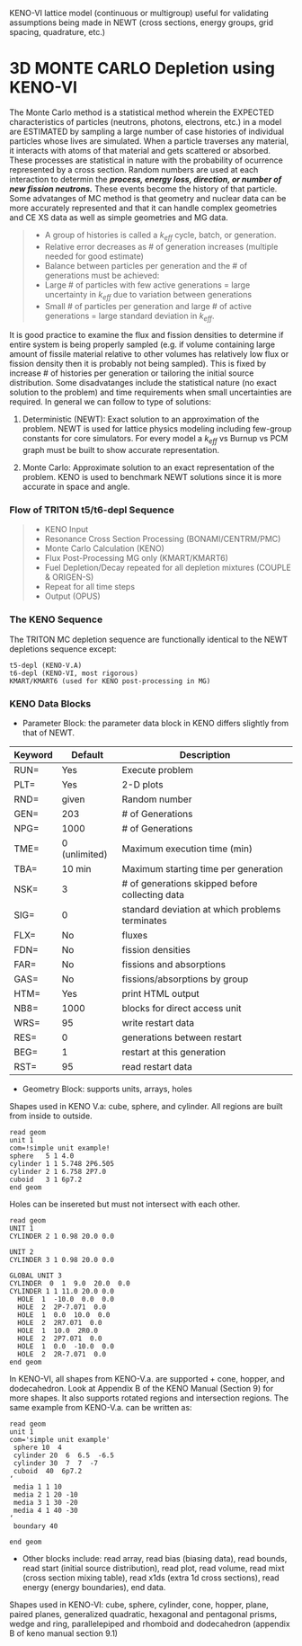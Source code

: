 KENO-VI lattice model (continuous or multigroup) useful for validating assumptions being made in NEWT (cross sections, energy groups, grid spacing, quadrature, etc.)

# 3D MONTE CARLO Depletion using KENO-VI

The Monte Carlo method is a statistical method wherein the EXPECTED characteristics of particles (neutrons, photons, electrons, etc.) in a model are ESTIMATED by sampling a large number of case histories of individual particles whose lives are simulated. When a particle traverses any material, it interacts with atoms of that material and gets scattered or absorbed. These processes are statistical in nature with the probability of ocurrence represented by a cross section. Random numbers are used at each interaction to determin the ***process, energy loss, direction, or number of new fission neutrons.*** These events become the history of that particle. Some advatanges of MC method is that geometry and nuclear data can be more accurately represented and that it can handle complex geometries and CE XS data as well as simple geometries and MG data.

>- A group of histories is called a $k_{eff}$ cycle, batch, or generation.
>- Relative error decreases as # of generation increases (multiple needed for good estimate)
>- Balance between particles per generation and the # of generations must be achieved:
>  - Large # of particles with few active generations = large uncertainty in $k_{eff}$ due to variation between generations
>  - Small # of particles per generation and large # of active generations = large standard deviation in $k_{eff}$.

It is good practice to examine the flux and fission densities to determine if entire system is being properly sampled (e.g. if volume containing large amount of fissile material relative to other volumes has relatively low flux or fission density then it is probably not being sampled). This is fixed by increase # of histories per generation or tailoring the initial source distribution. Some disadvatanges include the statistical nature (no exact solution to the problem) and time requirements when small uncertainties are required. In general we can follow to type of solutions:

1) Deterministic (NEWT): Exact solution to an approximation of the problem. NEWT is used for lattice physics modeling including few-group constants for core simulators. For every model a $k_{eff}$ vs Burnup vs PCM graph must be built to show accurate representation. 

2) Monte Carlo: Approximate solution to an exact representation of the problem. KENO is used to benchmark NEWT solutions since it is more accurate in space and angle.

### Flow of TRITON t5/t6-depl Sequence

>- KENO Input
>- Resonance Cross Section Processing (BONAMI/CENTRM/PMC)
>- Monte Carlo Calculation (KENO)
>- Flux Post-Processing MG only (KMART/KMART6)
>- Fuel Depletion/Decay repeated for all depletion mixtures (COUPLE & ORIGEN-S)
>- Repeat for all time steps
>- Output (OPUS)


### The KENO Sequence

The TRITON MC depletion sequence are functionally identical to the NEWT depletions sequence except:

```
t5-depl (KENO-V.A)
t6-depl (KENO-VI, most rigorous)
KMART/KMART6 (used for KENO post-processing in MG)
```


### KENO Data Blocks

- Parameter Block: the parameter data block in KENO differs slightly from that of NEWT.

| Keyword | Default | Description |
| ------- | ------- | ----------- |
| RUN= | Yes | Execute problem |
| PLT= | Yes | 2-D plots |
| RND= | given | Random number |
| GEN= | 203   | # of Generations |
| NPG= | 1000  | # of Generations |
| TME= | 0 (unlimited) | Maximum execution time (min) |
| TBA= | 10 min | Maximum starting time per generation |
| NSK= | 3 | # of generations skipped before collecting data |
| SIG= | 0 | standard deviation at which problems terminates |
| FLX= | No | fluxes |
| FDN= | No | fission densities |
| FAR= | No | fissions and absorptions |
| GAS= | No | fissions/absorptions by group |
| HTM= | Yes | print HTML output |
| NB8= | 1000 | blocks for direct access unit |
| WRS= | 95 | write restart data |
| RES= | 0 | generations between restart |
| BEG= | 1 | restart at this generation |
| RST= | 95 | read restart data |


- Geometry Block: supports units, arrays, holes

Shapes used in KENO V.a: cube, sphere, and cylinder. All regions are built from inside to outside.

```
read geom
unit 1
com=!simple unit example!
sphere   5 1 4.0 
cylinder 1 1 5.748 2P6.505 
cylinder 2 1 6.758 2P7.0 
cuboid   3 1 6p7.2 
end geom
```

Holes can be insereted but must not intersect with each other.

```
read geom
UNIT 1
CYLINDER 2 1 0.98 20.0 0.0

UNIT 2
CYLINDER 3 1 0.98 20.0 0.0

GLOBAL UNIT 3
CYLINDER  0  1  9.0  20.0  0.0
CYLINDER 1 1 11.0 20.0 0.0
  HOLE  1  -10.0  0.0  0.0
  HOLE  2  2P-7.071  0.0
  HOLE  1  0.0  10.0  0.0
  HOLE  2  2R7.071  0.0
  HOLE  1  10.0  2R0.0
  HOLE  2  2P7.071  0.0
  HOLE  1  0.0  -10.0  0.0
  HOLE  2  2R-7.071  0.0
end geom
```

In KENO-VI, all shapes from KENO-V.a. are supported + cone, hopper, and dodecahedron. Look at Appendix B of the KENO Manual (Section 9) for more shapes. It also supports rotated regions and intersection regions. The same example from KENO-V.a. can be written as:

```
read geom
unit 1
com='simple unit example'
 sphere 10  4 
 cylinder 20  6  6.5  -6.5 
 cylinder 30  7  7  -7 
 cuboid  40  6p7.2
‘ 
 media 1 1 10 
 media 2 1 20 -10 
 media 3 1 30 -20 
 media 4 1 40 -30 
‘
 boundary 40

end geom
```

- Other blocks include: read array, read bias (biasing data), read bounds, read start (initial source distribution), read plot, read volume, read mixt (cross section mixing table), read x1ds (extra 1d cross sections), read energy (energy boundaries), end data. 



Shapes used in KENO-VI: cube, sphere, cylinder, cone, hopper, plane, paired planes, generalized quadratic, hexagonal and pentagonal prisms, wedge and ring, parallelepiped and rhomboid and dodecahedron (appendix B of keno manual section 9.1)


